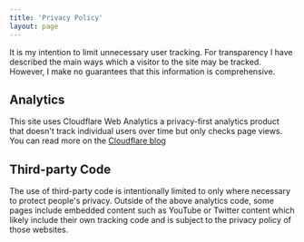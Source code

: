 ```yaml
---
title: 'Privacy Policy'
layout: page
---
```


It is my intention to limit unnecessary user tracking. For transparency I have described the main ways which a visitor to the site may be tracked. However, I make no guarantees that this information is comprehensive.

## Analytics

This site uses Cloudflare Web Analytics a privacy-first analytics product that doesn't track individual users over time but only checks page views. You can read more on the [Cloudflare blog](https://blog.cloudflare.com/privacy-first-web-analytics/)

## Third-party Code

The use of third-party code is intentionally limited to only where necessary to protect people's privacy. Outside of the above analytics code, some pages include embedded content such as YouTube or Twitter content which likely include their own tracking code and is subject to the privacy policy of those websites.
